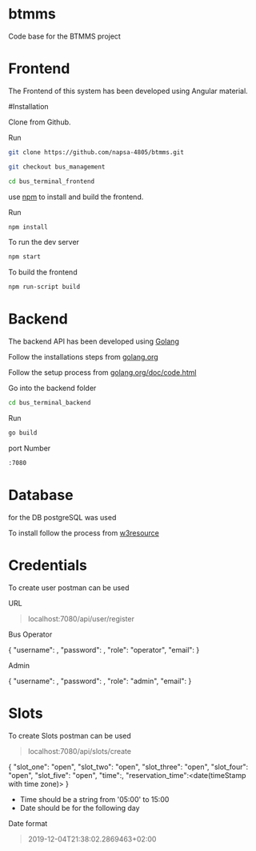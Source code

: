 # btmms
Code base for the BTMMS project

# Frontend

The Frontend of this system has been developed using Angular material.

#Installation

Clone from Github.

Run 
```bash
git clone https://github.com/napsa-4805/btmms.git
```

```bash
git checkout bus_management
```

```bash
cd bus_terminal_frontend
```


use [npm](https://www.npmjs.com/get-npm) to install and build the frontend.

Run
```bash
npm install
```

To run the dev server
```bash
npm start
```

To build the frontend
```bash
npm run-script build
```

# Backend

The backend API has been developed using [Golang]()

Follow the installations steps from [golang.org](https://golang.org/doc/install)

Follow the setup process from [golang.org/doc/code.html](golang.org/doc/code.html)

Go into the backend folder

```bash
cd bus_terminal_backend
```

Run

```bash
go build
```

port Number
```bash
:7080
```

# Database

for the DB postgreSQL was used

 
To install follow the process from [w3resource](https://www.w3resource.com/PostgreSQL/install-postgresql-on-linux-and-windows.php) 


# Credentials

To create user postman can be used

URL 
> localhost:7080/api/user/register


Bus Operator

{
	"username": <username>,
	"password": <password>,
	"role": "operator",
	"email": <email>
}


Admin

{
	"username": <username>,
	"password": <password>,
	"role": "admin",
	"email": <email>
}


# Slots

To create Slots postman can be used

> localhost:7080/api/slots/create

{
    "slot_one": "open",
    "slot_two": "open",
    "slot_three": "open",
    "slot_four": "open",
    "slot_five": "open",
    "time":<string>,
    "reservation_time":<date(timeStamp with time zone)>
}

+ Time should be a string from '05:00' to 15:00
+ Date should be for the following day 

Date format
> 2019-12-04T21:38:02.2869463+02:00